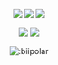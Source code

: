 <p align="center">
  <a href="https://github.com/biipolar"><img src="https://img.shields.io/github/followers/biipolar?style=for-the-badge"></img></a>
  <a href="https://github.com/biipolar"><img src="https://img.shields.io/github/stars/biipolar?style=for-the-badge"></img></a>
  <a href="https://lair.sh"><img src="https://img.shields.io/website?down_message=lair.sh%20is%20down%21&style=for-the-badge&up_message=lair.sh%20is%20up%21&url=https%3A%2F%2Flair.sh"></img></a>
</p>

<p align="center">
  <a href="https://github.com/biipolar"><img src="https://img.shields.io/badge/python-3670A0?style=for-the-badge&logo=python&logoColor=ffdd54"></a>
  <a href="https://github.com/biipolar"><img src="https://img.shields.io/badge/typescript-%23007ACC.svg?style=for-the-badge&logo=typescript&logoColor=white"></a>
</p>

<p align="center"><img src="https://count.getloli.com/get/@:biipolar" alt=":biipolar" /></p>
